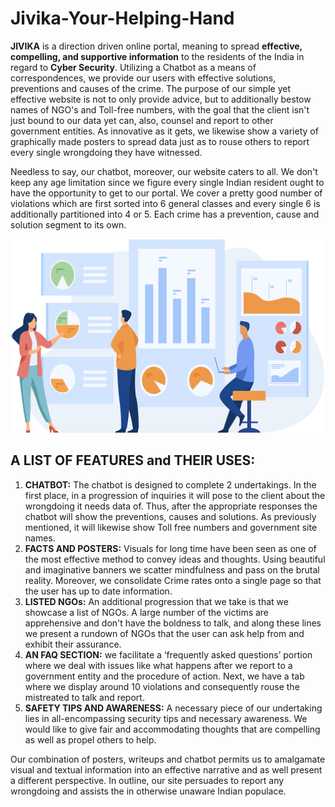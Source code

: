 # Jivika-Your-Helping-Hand
**JIVIKA** is a direction driven online portal, meaning to spread **effective, compelling, and supportive information** to the residents of the India in regard to **Cyber Security**. Utilizing a Chatbot as a means of correspondences, we provide our users with effective solutions, preventions and causes of the crime. The purpose of our simple yet effective website is not to only provide advice, but to additionally bestow names of NGO's and Toll-free numbers, with the goal that the client isn't just bound to our data yet can, also, counsel and report to other government entities. As innovative as it gets, we likewise show a variety of graphically made posters to spread data just as to rouse others to report every single wrongdoing they have witnessed.

Needless to say, our chatbot, moreover, our website caters to all. We don't keep any age limitation since we figure every single Indian resident ought to have the opportunity to get to our portal. We cover a pretty good number of violations which are first sorted into 6 general classes and every single 6 is additionally partitioned into 4 or 5. Each crime has a prevention, cause and solution segment to its own.

![Goal](/assets/img/skills.png)

## A LIST OF FEATURES and THEIR USES:

1) **CHATBOT:** The chatbot is designed to complete 2 undertakings. In the first place, in a progression of inquiries it will pose to the client about the wrongdoing it needs data of. Thus, after the appropriate responses the chatbot will show the preventions, causes and solutions. As previously mentioned, it will likewise show Toll free numbers and government site names.
2) **FACTS AND POSTERS:** Visuals for long time have been seen as one of the most effective method to convey ideas and thoughts. Using beautiful and imaginative banners we scatter mindfulness and pass on the brutal reality. Moreover, we consolidate Crime rates onto a single page so that the user has up to date information.
3) **LISTED NGOs:** An additional progression that we take is that we showcase a list of NGOs. A large number of the victims are apprehensive and don't have the boldness to talk, and along these lines we present a rundown of NGOs that the user can ask help from and exhibit their assurance.
4) **AN FAQ SECTION:** we facilitate a ‘frequently asked questions’ portion where we deal with issues like what happens after we report to a government entity and the procedure of action. Next, we have a tab where we display around 10 violations and consequently rouse the mistreated to talk and report.
5) **SAFETY TIPS AND AWARENESS:** A necessary piece of our undertaking lies in all-encompassing security tips and necessary awareness. We would like to give fair and accommodating thoughts that are compelling as well as propel others to help.

Our combination of posters, writeups and chatbot permits us to amalgamate visual and textual information into an effective narrative and as well present a different perspective. In outline, our site persuades to report any wrongdoing and assists the in otherwise unaware Indian populace.
